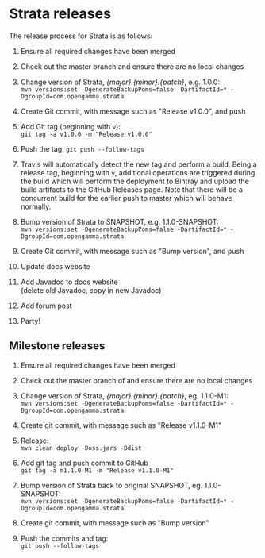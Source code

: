 Strata releases
===============

The release process for Strata is as follows:

1. Ensure all required changes have been merged

1. Check out the master branch and ensure there are no local changes

1. Change version of Strata, *{major}.{minor}.{patch}*, e.g. 1.0.0:  
`mvn versions:set -DgenerateBackupPoms=false -DartifactId=* -DgroupId=com.opengamma.strata`

1. Create Git commit, with message such as "Release v1.0.0", and push

1. Add Git tag (beginning with `v`):  
`git tag -a v1.0.0 -m "Release v1.0.0"`

1. Push the tag: `git push --follow-tags`

1. Travis will automatically detect the new tag and perform a build.
Being a release tag, beginning with `v`, additional operations are triggered during the build which 
will perform the deployment to Bintray and upload the build artifacts to the GitHub Releases page.
Note that there will be a concurrent build for the earlier push to master which will behave normally.

1. Bump version of Strata to SNAPSHOT, e.g. 1.1.0-SNAPSHOT:  
`mvn versions:set -DgenerateBackupPoms=false -DartifactId=* -DgroupId=com.opengamma.strata`

1. Create Git commit, with message such as "Bump version", and push

1. Update docs website

1. Add Javadoc to docs website  
(delete old Javadoc, copy in new Javadoc)

1. Add forum post

1. Party!


Milestone releases
------------------

1. Ensure all required changes have been merged

1. Check out the master branch of and ensure there are no local changes

1. Change version of Strata, *{major}.{minor}.{patch}*, eg. 1.1.0-M1:  
`mvn versions:set -DgenerateBackupPoms=false -DartifactId=* -DgroupId=com.opengamma.strata`

1. Create git commit, with message such as "Release v1.1.0-M1"

1. Release:  
`mvn clean deploy -Doss.jars -Ddist`

1. Add git tag and push commit to GitHub  
`git tag -a m1.1.0-M1 -m "Release v1.1.0-M1"`

1. Bump version of Strata back to original SNAPSHOT, eg. 1.1.0-SNAPSHOT:  
`mvn versions:set -DgenerateBackupPoms=false -DartifactId=* -DgroupId=com.opengamma.strata`

1. Create git commit, with message such as "Bump version"

1. Push the commits and tag:  
`git push --follow-tags`
